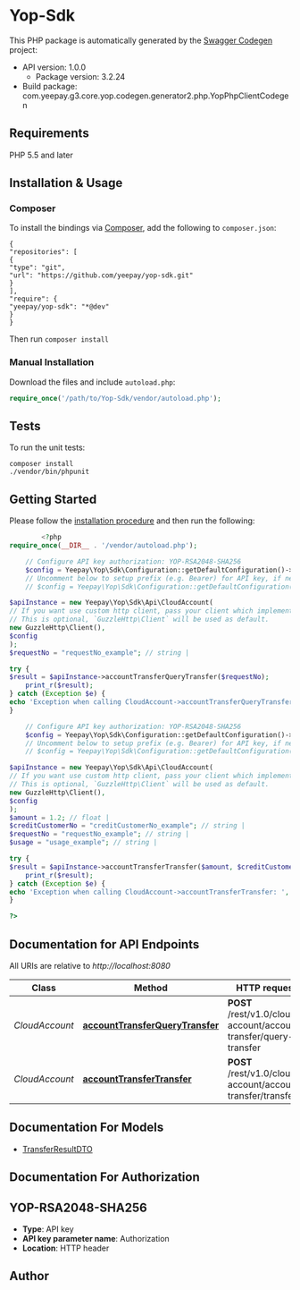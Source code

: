 # Yop-Sdk

This PHP package is automatically generated by the [Swagger Codegen](https://github.com/swagger-api/swagger-codegen) project:

- API version: 1.0.0
    - Package version: 3.2.24
- Build package: com.yeepay.g3.core.yop.codegen.generator2.php.YopPhpClientCodegen

## Requirements

PHP 5.5 and later

## Installation & Usage
### Composer

To install the bindings via [Composer](http://getcomposer.org/), add the following to `composer.json`:

```
{
"repositories": [
{
"type": "git",
"url": "https://github.com/yeepay/yop-sdk.git"
}
],
"require": {
"yeepay/yop-sdk": "*@dev"
}
}
```

Then run `composer install`

### Manual Installation

Download the files and include `autoload.php`:

```php
require_once('/path/to/Yop-Sdk/vendor/autoload.php');
```

## Tests

To run the unit tests:

```
composer install
./vendor/bin/phpunit
```

## Getting Started

Please follow the [installation procedure](#installation--usage) and then run the following:

```php
        <?php
require_once(__DIR__ . '/vendor/autoload.php');

    // Configure API key authorization: YOP-RSA2048-SHA256
    $config = Yeepay\Yop\Sdk\Configuration::getDefaultConfiguration()->setApiKey('Authorization', 'YOUR_API_KEY');
    // Uncomment below to setup prefix (e.g. Bearer) for API key, if needed
    // $config = Yeepay\Yop\Sdk\Configuration::getDefaultConfiguration()->setApiKeyPrefix('Authorization', 'Bearer');

$apiInstance = new Yeepay\Yop\Sdk\Api\CloudAccount(
// If you want use custom http client, pass your client which implements `GuzzleHttp\ClientInterface`.
// This is optional, `GuzzleHttp\Client` will be used as default.
new GuzzleHttp\Client(),
$config
);
$requestNo = "requestNo_example"; // string | 

try {
$result = $apiInstance->accountTransferQueryTransfer($requestNo);
    print_r($result);
} catch (Exception $e) {
echo 'Exception when calling CloudAccount->accountTransferQueryTransfer: ', $e->getMessage(), PHP_EOL;
}

    // Configure API key authorization: YOP-RSA2048-SHA256
    $config = Yeepay\Yop\Sdk\Configuration::getDefaultConfiguration()->setApiKey('Authorization', 'YOUR_API_KEY');
    // Uncomment below to setup prefix (e.g. Bearer) for API key, if needed
    // $config = Yeepay\Yop\Sdk\Configuration::getDefaultConfiguration()->setApiKeyPrefix('Authorization', 'Bearer');

$apiInstance = new Yeepay\Yop\Sdk\Api\CloudAccount(
// If you want use custom http client, pass your client which implements `GuzzleHttp\ClientInterface`.
// This is optional, `GuzzleHttp\Client` will be used as default.
new GuzzleHttp\Client(),
$config
);
$amount = 1.2; // float | 
$creditCustomerNo = "creditCustomerNo_example"; // string | 
$requestNo = "requestNo_example"; // string | 
$usage = "usage_example"; // string | 

try {
$result = $apiInstance->accountTransferTransfer($amount, $creditCustomerNo, $requestNo, $usage);
    print_r($result);
} catch (Exception $e) {
echo 'Exception when calling CloudAccount->accountTransferTransfer: ', $e->getMessage(), PHP_EOL;
}

?>
```

## Documentation for API Endpoints

All URIs are relative to *http://localhost:8080*

Class | Method | HTTP request | Description
------------ | ------------- | ------------- | -------------
*CloudAccount* | [**accountTransferQueryTransfer**](docs/Api/CloudAccount.md#accounttransferquerytransfer) | **POST** /rest/v1.0/cloud-account/account-transfer/query-transfer | 公对公转账查询
*CloudAccount* | [**accountTransferTransfer**](docs/Api/CloudAccount.md#accounttransfertransfer) | **POST** /rest/v1.0/cloud-account/account-transfer/transfer | 公对公转账


## Documentation For Models

 - [TransferResultDTO](docs/Model/TransferResultDTO.md)


## Documentation For Authorization


## YOP-RSA2048-SHA256

- **Type**: API key
- **API key parameter name**: Authorization
- **Location**: HTTP header


## Author




